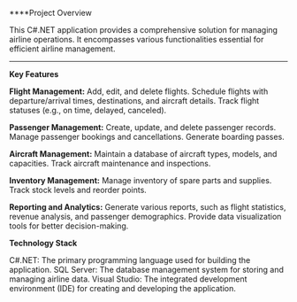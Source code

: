 ****Project Overview

This C#.NET application provides a comprehensive solution for managing airline operations. It encompasses various functionalities essential for efficient airline management.
****
**Key Features**

**Flight Management:**
Add, edit, and delete flights.
Schedule flights with departure/arrival times, destinations, and aircraft details.
Track flight statuses (e.g., on time, delayed, canceled).

**Passenger Management:**
Create, update, and delete passenger records.
Manage passenger bookings and cancellations.
Generate boarding passes.

**Aircraft Management:**
Maintain a database of aircraft types, models, and capacities.
Track aircraft maintenance and inspections.

**Inventory Management:**
Manage inventory of spare parts and supplies.
Track stock levels and reorder points.

**Reporting and Analytics:**
Generate various reports, such as flight statistics, revenue analysis, and passenger demographics.
Provide data visualization tools for better decision-making.


**Technology Stack**

C#.NET: The primary programming language used for building the application.
SQL Server: The database management system for storing and managing airline data.
Visual Studio: The integrated development environment (IDE) for creating and developing the application.
